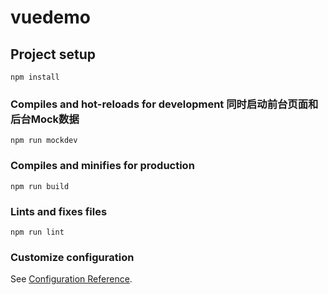 # vuedemo

## Project setup
```
npm install
```

### Compiles and hot-reloads for development 同时启动前台页面和后台Mock数据
```
npm run mockdev 
```

### Compiles and minifies for production
```
npm run build
```

### Lints and fixes files
```
npm run lint
```

### Customize configuration
See [Configuration Reference](https://cli.vuejs.org/config/).
